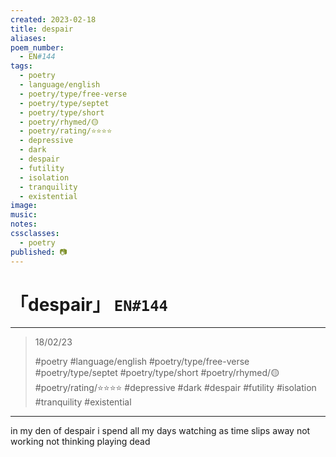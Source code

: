 ```yaml
---
created: 2023-02-18
title: despair
aliases:
poem_number:
  - EN#144
tags:
  - poetry
  - language/english
  - poetry/type/free-verse
  - poetry/type/septet
  - poetry/type/short
  - poetry/rhymed/🟡
  - poetry/rating/⭐⭐⭐⭐
  - depressive
  - dark
  - despair
  - futility
  - isolation
  - tranquility
  - existential
image:
music:
notes:
cssclasses:
  - poetry
published: 📷
---
```

# 「despair」 `EN#144`

---

> 18/02/23
> 
> #poetry 
> #language/english 
> #poetry/type/free-verse #poetry/type/septet #poetry/type/short 
> #poetry/rhymed/🟡 
> #poetry/rating/⭐⭐⭐⭐ 
> #depressive #dark #despair #futility #isolation #tranquility #existential 

---

in my den of despair
i spend all my days
watching as time slips away
not working
not thinking
playing dead